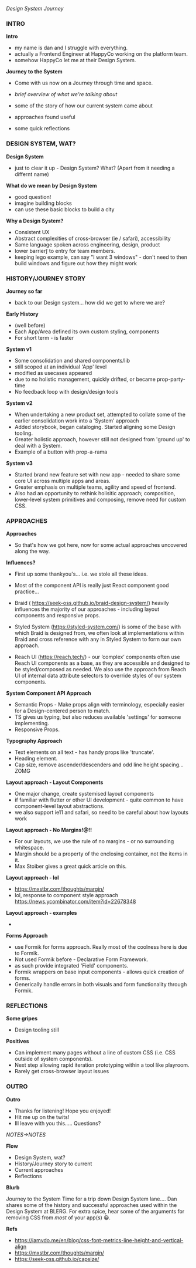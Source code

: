 _Design System Journey_

### INTRO

**Intro**

- my name is dan and I struggle with everything.
- actually a Frontend Engineer at HappyCo working on the platform team.
- somehow HappyCo let me at their Design System.

**Journey to the System**

- Come with us now on a Journey through time and space.

- _brief overview of what we're talking about_
- some of the story of how our current system came about
- approaches found useful
- some quick reflections

### DESIGN SYSTEM, WAT?

**Design System**

- just to clear it up - Design System? What? (Apart from it needing a differnt name)

**What do we mean by Design System**

- good question!
- imagine building blocks
- can use these basic blocks to build a city

**Why a Design System?**

- Consistent UX
- Abstract complexities of cross-browser (ie / safari), accessibility
- Same language spoken across engineering, design, product
- lower barrier∫ to entry for team members.
- keeping lego example, can say "I want 3 windows" - don't need to then build windows and figure out how they might work

### HISTORY/JOURNEY STORY

**Journey so far**

- back to our Design system... how did we get to where we are?

**Early History**

- (well before)
- Each App/Area defined its own custom styling, components
- For short term - is faster

**System v1**

- Some consolidation and shared components/lib
- still scoped at an individual 'App' level
- modified as usecases appeared
- due to no holistic management, quickly drifted, or became prop-party-time
- No feedback loop with design/design tools

**System v2**

- When undertaking a new product set, attempted to collate some of the earlier consolidation work into a 'System' approach
- Added storybook, began cataloging. Started aligning some Design tooling.
- Greater holistic approach, however still not designed from 'ground up' to deal with a System.
- Example of a button with prop-a-rama

**System v3**

- Started brand new feature set with new app - needed to share some core UI across multiple apps and areas.
- Greater emphasis on multiple teams, agility and speed of frontend.
- Also had an opportunity to rethink holisitic approach; composition, lower-level system primitives and composing, remove need for custom CSS.

### APPROACHES

**Approaches**

- So that's how we got here, now for some actual approaches uncovered along the way.

**Influences?**

- First up some thankyou's... i.e. we stole all these ideas.
- Most of the component API is really just React component good practice...

- Braid ( https://seek-oss.github.io/braid-design-system/) heavily influences the majority of our approaches - including layout components and responsive props.
- Styled System (https://styled-system.com/) is some of the base with which Braid is designed from, we often look at implementations within Braid and cross reference with any in Styled System to form our own approach.
- Reach UI (https://reach.tech/) - our ‘complex’ components often use Reach UI components as a base, as they are accessible and designed to be styled/composed as needed. We also use the approach from Reach UI of internal data attribute selectors to override styles of our system components.

**System Component API Approach**

- Semantic Props - Make props align with terminology, especially easier for a Design-centered person to match.
- TS gives us typing, but also reduces available 'settings' for someone implementing.
- Responsive Props.

**Typography Approach**

- Text elements on all text - has handy props like 'truncate'.
- Heading element.
- Cap size, remove ascender/descenders and odd line height spacing... ZOMG

**Layout approach - Layout Components**

- One major change, create systemised layout components
- if familiar with flutter or other UI development - quite common to have component-level layout abstractions.
- we also support ie11 and safari, so need to be careful about how layouts work

**Layout approach - No Margins!@!!**

- For our layouts, we use the rule of no margins - or no surrounding whitespace.
- Margin should be a property of the enclosing container, not the items in it.
- Max Stoiber gives a great quick article on this.

**Layout approach - lol**

- https://mxstbr.com/thoughts/margin/
- lol, response to component style approach https://news.ycombinator.com/item?id=22678348

**Layout approach - examples**

-

**Forms Approach**

- use Formik for forms approach. Really most of the coolness here is due to Formik.
- Not used Formik before - Declarative Form Framework.
- as such provide integrated 'Field' components.
- Formik wrappers on base input components - allows quick creation of forms.
- Generically handle errors in both visuals and form functionality through Formik.

### REFLECTIONS

**Some gripes**

- Design tooling still

**Positives**

- Can implement many pages without a line of custom CSS (i.e. CSS outside of system components).
- Next step allowing rapid iteration prototyping within a tool like playroom.
- Rarely get cross-browser layout issues

### OUTRO

**Outro**

- Thanks for listening! Hope you enjoyed!
- Hit me up on the twits!
- Ill leave with you this..... Questions?

_NOTES->NOTES_

**Flow**

- Design System, wat?
- History/Journey story to current
- Current approaches
- Reflections

**Blurb**

Journey to the System
Time for a trip down Design System lane.... Dan shares some of the history and successful approaches used within the Design System at BLERG. For extra spice, hear some of the arguments for removing CSS from _most_ of your app(s) 😀.

**Refs**

- https://iamvdo.me/en/blog/css-font-metrics-line-height-and-vertical-align
- https://mxstbr.com/thoughts/margin/
- https://seek-oss.github.io/capsize/

